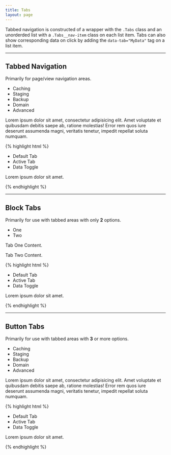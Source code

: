 ```yaml
---
title: Tabs
layout: page
---
```


<p class="t-4">Tabbed navigation is constructed of a wrapper with the <code>.Tabs</code> class and an unorderded list with a <code>.Tabs__nav-item</code> class on each list item. Tabs can also show corresponding data on click by adding the <code>data-tab="MyData"</code> tag on a list item.</p>

<hr />

## Tabbed Navigation

Primarily for page/view navigation areas.

<section class="Tabs m-top-5">
	<ul class="Tabs__nav">
		<li class="Tabs__nav-item is-active" data-tab="caching">Caching</li>
		<li class="Tabs__nav-item" data-tab="staging">Staging</li>
		<li class="Tabs__nav-item" data-tab="backup">Backup</li>
		<li class="Tabs__nav-item" data-tab="domain">Domain</li>
		<li class="Tabs__nav-item" data-tab="advanced">Advanced</li>
	</ul>
	<div class="Tab is-active t-center" data-tab="caching">
		<p>Lorem ipsum dolor sit amet, consectetur adipisicing elit. Amet voluptate et quibusdam debitis saepe ab, ratione molestias! Error rem quos iure deserunt assumenda magni, veritatis tenetur, impedit repellat soluta numquam.</p>
	</div>
</section>


{% highlight html %}
<section class="Tabs">
	<ul class="Tabs__nav">
		<li class="Tabs__nav-item">Default Tab</li>
		<li class="Tabs__nav-item is-active">Active Tab</li>
		<li class="Tabs__nav-item" data-tab="MyData">Data Toggle</li>
	</ul>
	<div class="Tab" data-tab="MyData">
		<p>Lorem ipsum dolor sit amet.</p>
	</div>
</section>
{% endhighlight %}

<hr />

## Block Tabs

Primarily for use with tabbed areas with only **2** options.

<section class="Tabs Tabs--block">
	<ul class="Tabs__nav">
		<li class="Tabs__nav-item is-active" data-tab="One">One</li>
		<li class="Tabs__nav-item" data-tab="Two">Two</li>
	</ul>
	<div class="Tab is-active t-center" data-tab="One">
		<p>Tab One Content.</p>
	</div>
	<div class="Tab t-center" data-tab="Two">
		<p>Tab Two Content.</p>
	</div>
</section>

{% highlight html %}
<section class="Tabs Tabs--block">
	<ul class="Tabs__nav">
		<li class="Tabs__nav-item">Default Tab</li>
		<li class="Tabs__nav-item is-active">Active Tab</li>
		<li class="Tabs__nav-item" data-tab="MyData">Data Toggle</li>
	</ul>
	<div class="Tab" data-tab="MyData">
		<p>Lorem ipsum dolor sit amet.</p>
	</div>
</section>
{% endhighlight %}

<hr />

## Button Tabs

Primarily for use with tabbed areas with **3** or more options.

<section class="Tabs Tabs--button">
	<ul class="Tabs__nav">
		<li class="Tabs__nav-item is-active" data-tab="caching">Caching</li>
		<li class="Tabs__nav-item" data-tab="staging">Staging</li>
		<li class="Tabs__nav-item" data-tab="backup">Backup</li>
		<li class="Tabs__nav-item" data-tab="domain">Domain</li>
		<li class="Tabs__nav-item" data-tab="advanced">Advanced</li>
	</ul>
	<div class="Tab is-active" data-tab="caching">
		<p>Lorem ipsum dolor sit amet, consectetur adipisicing elit. Amet voluptate et quibusdam debitis saepe ab, ratione molestias! Error rem quos iure deserunt assumenda magni, veritatis tenetur, impedit repellat soluta numquam.</p>
	</div>
</section>

{% highlight html %}
<section class="Tabs Tabs--button">
	<ul class="Tabs__nav">
		<li class="Tabs__nav-item">Default Tab</li>
		<li class="Tabs__nav-item is-active">Active Tab</li>
		<li class="Tabs__nav-item" data-tab="MyData">Data Toggle</li>
	</ul>
	<div class="Tab" data-tab="MyData">
		<p>Lorem ipsum dolor sit amet.</p>
	</div>
</section>
{% endhighlight %}